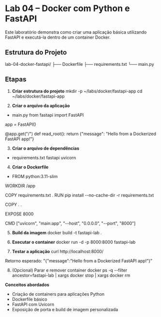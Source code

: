 # Lab 04 – Docker com Python e FastAPI

Este laboratório demonstra como criar uma aplicação básica utilizando FastAPI e executá-la dentro de um container Docker.

## Estrutura do Projeto

lab-04-docker-fastapi/
├── Dockerfile
├── requirements.txt
└── main.py

## Etapas

1. **Criar estrutura do projeto**
   mkdir -p ~/labs/docker/fastapi-app
   cd ~/labs/docker/fastapi-app

2. **Criar o arquivo da aplicação**
- main.py
from fastapi import FastAPI

app = FastAPI()

@app.get("/")
def read_root():
    return {"message": "Hello from a Dockerized FastAPI app!"}

3. **Criar o arquivo de dependências**
- requirements.txt
fastapi
uvicorn

4. **Criar o Dockerfile**
- FROM python:3.11-slim

WORKDIR /app

COPY requirements.txt .
RUN pip install --no-cache-dir -r requirements.txt

COPY . .

EXPOSE 8000

CMD ["uvicorn", "main:app", "--host", "0.0.0.0", "--port", "8000"]

5. **Build da imagem**
docker build -t fastapi-lab .

6. **Executar o container**
docker run -d -p 8000:8000 fastapi-lab

7. **Testar a aplicação**
curl http://localhost:8000/

Retorno esperado: "{"message":"Hello from a Dockerized FastAPI app!"}"

8. (Opcional) Parar e remover container
docker ps -q --filter ancestor=fastapi-lab | xargs docker stop | xargs docker rm

**Conceitos abordados**
- Criação de containers para aplicações Python
- Dockerfile básico
- FastAPI com Uvicorn
- Exposição de porta e build de imagem personalizada
